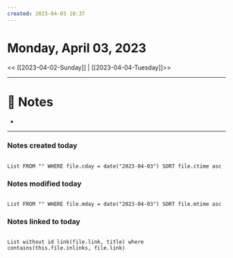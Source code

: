 ```yaml
---
created: 2023-04-03 18:37
---
```


# Monday, April 03, 2023

<< [[2023-04-02-Sunday]] | [[2023-04-04-Tuesday]]>>

---

# 📝 Notes
- 

---

### Notes created today

```dataview

List FROM "" WHERE file.cday = date("2023-04-03") SORT file.ctime asc

```

### Notes modified today

```dataview

List FROM "" WHERE file.mday = date("2023-04-03") SORT file.mtime asc

```

### Notes linked to today

```dataview 

List without id link(file.link, title) where contains(this.file.inlinks, file.link)

```